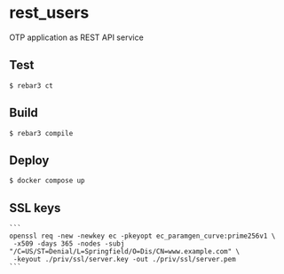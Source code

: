 rest_users
=====

OTP application as REST API service

Test
-----

    $ rebar3 ct

Build
-----

    $ rebar3 compile

Deploy
-----

    $ docker compose up

SSL keys
-----
    ```
    openssl req -new -newkey ec -pkeyopt ec_paramgen_curve:prime256v1 \
     -x509 -days 365 -nodes -subj "/C=US/ST=Denial/L=Springfield/O=Dis/CN=www.example.com" \
     -keyout ./priv/ssl/server.key -out ./priv/ssl/server.pem
    ```